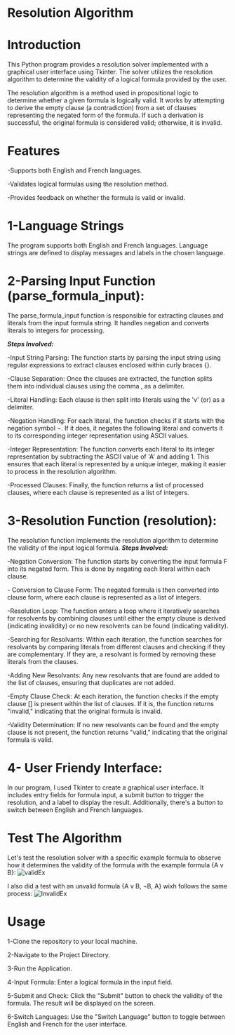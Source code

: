 # Resolution Algorithm 
# Introduction
<p>This Python program provides a resolution solver implemented with a graphical user interface using Tkinter. The solver utilizes the resolution algorithm to determine the validity of a logical formula provided by the user.</p>
<p>The resolution algorithm is a method used in propositional logic to determine whether a given formula is logically valid. It works by attempting to derive the empty clause (a contradiction) from a set of clauses representing the negated form of the formula. If such a derivation is successful, the original formula is considered valid; otherwise, it is invalid.</p>

# Features
<p>-Supports both English and French languages.</p>
<p>-Validates logical formulas using the resolution method.</p>
<p>-Provides feedback on whether the formula is valid or invalid.</p>

# 1-Language Strings
The program supports both English and French languages. Language strings are defined to display messages and labels in the chosen language.

# 2-Parsing Input Function (parse_formula_input):
The parse_formula_input function is responsible for extracting clauses and literals from the input formula string. It handles negation and converts literals to integers for processing.

<b><i>Steps Involved:</i></b>
  <p>-Input String Parsing: The function starts by parsing the input string using regular expressions to extract clauses enclosed within curly braces {}.</p>

  <p>-Clause Separation: Once the clauses are extracted, the function splits them into individual clauses using the comma , as a delimiter.</p>

  <p>-Literal Handling: Each clause is then split into literals using the 'v' (or) as a delimiter.</p>

  <p>-Negation Handling: For each literal, the function checks if it starts with the negation symbol ¬. If it does, it negates the following literal and converts it to its corresponding integer representation using ASCII values.</p>

  <p>-Integer Representation: The function converts each literal to its integer representation by subtracting the ASCII value of 'A' and adding 1. This ensures that each literal is represented by a unique integer, making it easier to process in the resolution algorithm.</p>

  <p>-Processed Clauses: Finally, the function returns a list of processed clauses, where each clause is represented as a list of integers.</p>

  # 3-Resolution Function (resolution):
  The resolution function implements the resolution algorithm to determine the validity of the input logical formula.
  <b><i>Steps Involved:</i></b>
  <p>-Negation Conversion: The function starts by converting the input formula F into its negated form. This is done by negating each literal within each clause.</p> 
  <p>- Conversion to Clause Form: The negated formula is then converted into clause form, where each clause is represented as a list of integers.</p>
  <p>-Resolution Loop: The function enters a loop where it iteratively searches for resolvents by combining clauses until either the empty clause is derived (indicating invalidity) or no new resolvents can be found (indicating validity). 
  <p>-Searching for Resolvants: Within each iteration, the function searches for resolvants by comparing literals from different clauses and checking if they are complementary. If they are, a resolvant is formed by removing these literals from the clauses.</p>
  <p>-Adding New Resolvants: Any new resolvants that are found are added to the list of clauses, ensuring that duplicates are not added.</p>
  <p>-Empty Clause Check: At each iteration, the function checks if the empty clause [] is present within the list of clauses. If it is, the function returns "invalid," indicating that the original formula is invalid.</p>
  <p>-Validity Determination: If no new resolvants can be found and the empty clause is not present, the function returns "valid," indicating that the original formula is valid.</p>

# 4- User Friendy Interface: 
In our program, I used Tkinter to create a graphical user interface. It includes entry fields for formula input, a submit button to trigger the resolution, and a label to display the result. Additionally, there's a button to switch between English and French languages.


# Test The Algorithm

Let's test the resolution solver with a specific example formula to observe how it determines the validity of the formula with the example formula {A v B}:
![validEx](https://github.com/sosth/Resolution-Algo/assets/91484223/94749195-17cd-4bd3-8a7e-1eab0f680920)

I also did a test with an unvalid formula {A v B, ¬B, A} wixh follows the same process:
![InvalidEx](https://github.com/sosth/Resolution-Algo/assets/91484223/600fd9d2-740f-45b3-a790-0120aa7e7e04)

# Usage 

<p>1-Clone the repository to your local machine.</p>
<p>2-Navigate to the Project Directory.</p>
<p>3-Run the Application.</p>
<p>4-Input Formula: Enter a logical formula in the input field.</p>
<p>5-Submit and Check: Click the "Submit" button to check the validity of the formula. The result will be displayed on the screen.</p>
<p>6-Switch Languages: Use the "Switch Language" button to toggle between English and French for the user interface.</p>
 







